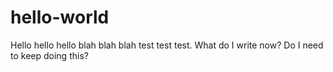 # hello-world
Hello hello hello blah blah blah test test test.
What do I write now? Do I need to keep doing this?
